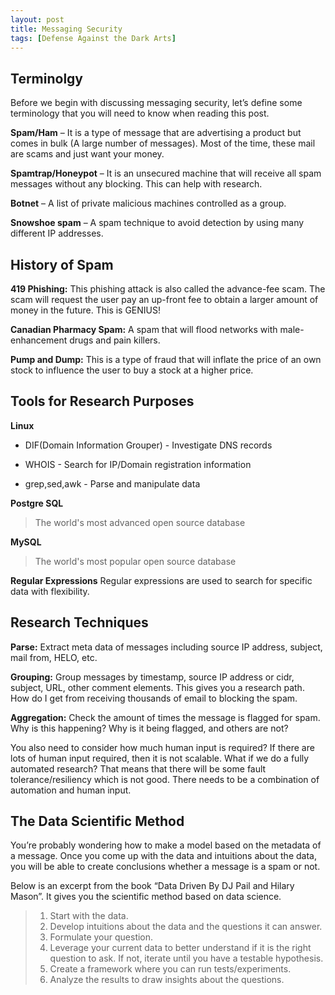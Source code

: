 ```yaml
---
layout: post
title: Messaging Security 
tags: [Defense Against the Dark Arts]
---
```


## Terminolgy
Before we begin with discussing messaging security, let’s define some terminology that you will need to know when reading this post.

**Spam/Ham** – It is a type of message that are advertising a product but comes in bulk (A large number of messages). Most of the time, these mail are scams and just want your money.

**Spamtrap/Honeypot** – It is an unsecured machine that will receive all spam messages without any blocking. This can help with research.

**Botnet** – A list of private malicious machines controlled as a group.

**Snowshoe spam** – A spam technique to avoid detection by using many different IP addresses.

## History of Spam
**419 Phishing:** This phishing attack is also called the advance-fee scam. The scam will request the user pay an up-front fee to obtain a larger amount of money in the future. This is GENIUS!

**Canadian Pharmacy Spam:** A spam that will flood networks with male-enhancement drugs and pain killers.

**Pump and Dump:** This is a type of fraud that will inflate the price of an own stock to influence the user to buy a stock at a higher price.

## Tools for Research Purposes

**Linux**
- DIF(Domain Information Grouper) - Investigate DNS records</p>
- WHOIS - Search for IP/Domain registration information</p>
- grep,sed,awk - Parse and manipulate data</p>


**Postgre SQL**
>The world's most advanced open source database

**MySQL**
>The world's most popular open source database

**Regular Expressions**
Regular expressions are used to search for specific data with flexibility.


## Research Techniques
**Parse:** Extract meta data of messages including source IP address, subject, mail from, HELO, etc.

**Grouping:** Group messages by timestamp, source IP address or cidr, subject, URL, other comment elements. This gives you a research path. How do I get from receiving thousands of email to blocking the spam.

**Aggregation:** Check the amount of times the message is flagged for spam. Why is this happening? Why is it being flagged, and others are not?

You also need to consider how much human input is required? If there are lots of human input required, then it is not scalable. What if we do a fully automated research? That means that there will be some fault tolerance/resiliency which is not good. There needs to be a combination of automation and human input. 

## The Data Scientific Method
You’re probably wondering how to make a model based on the metadata of a message. Once you come up with the data and intuitions about the data, you will be able to create conclusions whether a message is a spam or not.

Below is an excerpt from the book “Data Driven By DJ Pail and Hilary Mason”. It gives you the scientific method based on data science. 


>1.	Start with the data.
>2.	Develop intuitions about the data and the questions it can answer.
>3.	Formulate your question.
>4.	Leverage your current data to better understand if it is the right question to ask. If not, iterate until you have a testable hypothesis.
>5.	Create a framework where you can run tests/experiments.
>6.	Analyze the results to draw insights about the questions.
